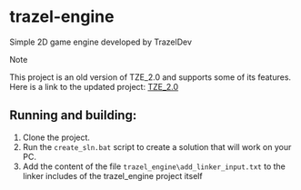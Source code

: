 # trazel-engine
Simple 2D game engine developed by TrazelDev

> [!Note]
> This project is an old version of TZE_2.0 and supports some of its features. Here is a link to the updated project:
> [TZE_2.0](https://openai.com "Visit TZE_2.0, the updated project")

## Running and building:
1. Clone the project.
2. Run the `create_sln.bat` script to create a solution that will work on your PC.
3. Add the content of the file `trazel_engine\add_linker_input.txt` to the linker includes of the trazel_engine project itself